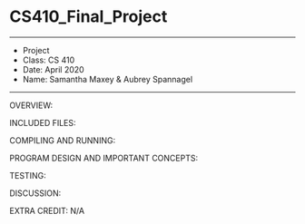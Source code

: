 # CS410_Final_Project

****************
* Project 
* Class: CS 410
* Date: April 2020
* Name: Samantha Maxey & Aubrey Spannagel
**************** 

OVERVIEW:


INCLUDED FILES:


COMPILING AND RUNNING:


PROGRAM DESIGN AND IMPORTANT CONCEPTS:



TESTING:



DISCUSSION:
 

 
EXTRA CREDIT:
 N/A
